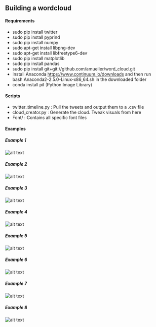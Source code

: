 ## Building a wordcloud


#### Requirements 
- sudo pip install twitter
- sudo pip install pyprind
- sudo pip install numpy
- sudo apt-get install libpng-dev
- sudo apt-get install libfreetype6-dev
- sudo pip install matplotlib
- sudo pip install pandas
- sudo pip install git+git://github.com/amueller/word_cloud.git
- Install Anaconda https://www.continuum.io/downloads and then run bash Anaconda2-2.5.0-Linux-x86_64.sh in the downloaded folder
- conda install pil (Python Image Library)

#### Scripts
- twitter_timeline.py : Pull the tweets and output them to a .csv file
- cloud_creator.py : Generate the cloud. Tweak visuals from here
- Font/ : Contains all specific font files

#### Examples
##### Example 1
![alt text](https://github.com/CUBigDataClass/Big-Neuron/blob/Tanvi-branch/Visualizations/WordCloud/my_twitter_wordcloud_1.png "Logo Title Text 1")

##### Example 2
![alt text](https://github.com/CUBigDataClass/Big-Neuron/blob/Tanvi-branch/Visualizations/WordCloud/my_twitter_wordcloud_2.png "Logo Title Text 1")

##### Example 3
![alt text](https://github.com/CUBigDataClass/Big-Neuron/blob/Tanvi-branch/Visualizations/WordCloud/my_twitter_wordcloud_3.png "Logo Title Text 1")

##### Example 4
![alt text](https://github.com/CUBigDataClass/Big-Neuron/blob/Tanvi-branch/Visualizations/WordCloud/my_twitter_wordcloud_4.png "Logo Title Text 1")

##### Example 5
![alt text](https://github.com/CUBigDataClass/Big-Neuron/blob/Tanvi-branch/Visualizations/WordCloud/my_twitter_wordcloud_5.png "Logo Title Text 1")

##### Example 6
![alt text](https://github.com/CUBigDataClass/Big-Neuron/blob/Tanvi-branch/Visualizations/WordCloud/my_twitter_wordcloud_6.png "Logo Title Text 1")

##### Example 7
![alt text](https://github.com/CUBigDataClass/Big-Neuron/blob/Tanvi-branch/Visualizations/WordCloud/my_twitter_wordcloud_7.png "Logo Title Text 1")

##### Example 8
![alt text](https://github.com/CUBigDataClass/Big-Neuron/blob/Tanvi-branch/Visualizations/WordCloud/my_twitter_wordcloud_8.png "Logo Title Text 1")
